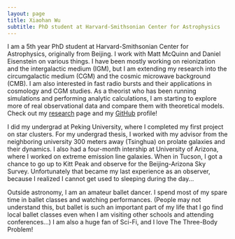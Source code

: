 ```yaml
---
layout: page
title: Xiaohan Wu
subtitle: PhD student at Harvard-Smithsonian Center for Astrophysics
---
```


I am a 5th year PhD student at Harvard-Smithsonian Center for Astrophysics, originally from Beijing.  I work with Matt McQuinn and Daniel Eisenstein on various things.  I have been mostly working on reionization and the intergalactic medium (IGM), but I am extending my research into the circumgalactic medium (CGM) and the cosmic microwave background (CMB).  I am also interested in fast radio bursts and their applications in cosmology and CGM studies.  As a theorist who has been running simulations and performing analytic calculations, I am starting to explore more of real observational data and compare them with theoretical models.  Check out my [research](/Research/) page and my [GitHub](https://github.com/xiaohanzai) profile!

I did my undergrad at Peking University, where I completed my first project on star clusters.  For my undergrad thesis, I worked with my advisor from the neighboring university 300 meters away (Tsinghua) on prolate galaxies and their dynamics.  I also had a four-month intership at University of Arizona, where I worked on extreme emission line galaxies.  When in Tucson, I got a chance to go up to Kitt Peak and observe for the Beijing-Arizona Sky Survey.  Unfortunately that became my last experience as an observer, because I realized I cannot get used to sleeping during the day...

Outside astronomy, I am an amateur ballet dancer.  I spend most of my spare time in ballet classes and watching performances.  (People may not understand this, but ballet is such an important part of my life that I go find local ballet classes even when I am visiting other schools and attending conferences...)  I am also a huge fan of Sci-Fi, and I love The Three-Body Problem!

